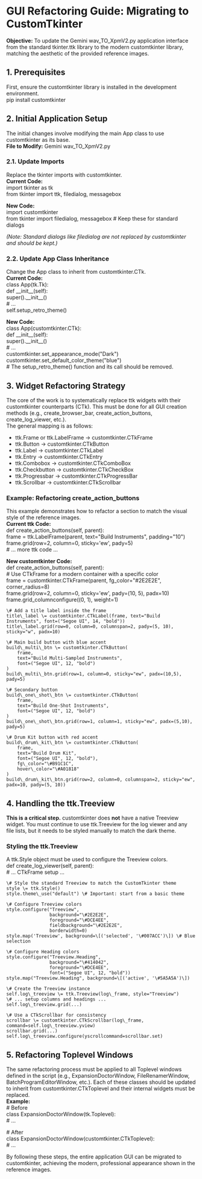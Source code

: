 # **GUI Refactoring Guide: Migrating to CustomTkinter**

**Objective:** To update the Gemini wav\_TO\_XpmV2.py application interface from the standard tkinter.ttk library to the modern customtkinter library, matching the aesthetic of the provided reference images.

## **1\. Prerequisites**

First, ensure the customtkinter library is installed in the development environment.  
pip install customtkinter

## **2\. Initial Application Setup**

The initial changes involve modifying the main App class to use customtkinter as its base.  
**File to Modify:** Gemini wav\_TO\_XpmV2.py

### **2.1. Update Imports**

Replace the tkinter imports with customtkinter.  
**Current Code:**  
import tkinter as tk  
from tkinter import ttk, filedialog, messagebox

**New Code:**  
import customtkinter  
from tkinter import filedialog, messagebox \# Keep these for standard dialogs

*(Note: Standard dialogs like filedialog are not replaced by customtkinter and should be kept.)*

### **2.2. Update App Class Inheritance**

Change the App class to inherit from customtkinter.CTk.  
**Current Code:**  
class App(tk.Tk):  
    def \_\_init\_\_(self):  
        super().\_\_init\_\_()  
        \# ...  
        self.setup\_retro\_theme()

**New Code:**  
class App(customtkinter.CTk):  
    def \_\_init\_\_(self):  
        super().\_\_init\_\_()  
        \# ...  
        customtkinter.set\_appearance\_mode("Dark")  
        customtkinter.set\_default\_color\_theme("blue")  
        \# The setup\_retro\_theme() function and its call should be removed.

## **3\. Widget Refactoring Strategy**

The core of the work is to systematically replace ttk widgets with their customtkinter counterparts (CTk). This must be done for all GUI creation methods (e.g., create\_browser\_bar, create\_action\_buttons, create\_log\_viewer, etc.).  
The general mapping is as follows:

* ttk.Frame or ttk.LabelFrame \-\> customtkinter.CTkFrame  
* ttk.Button \-\> customtkinter.CTkButton  
* ttk.Label \-\> customtkinter.CTkLabel  
* ttk.Entry \-\> customtkinter.CTkEntry  
* ttk.Combobox \-\> customtkinter.CTkComboBox  
* ttk.Checkbutton \-\> customtkinter.CTkCheckBox  
* ttk.Progressbar \-\> customtkinter.CTkProgressBar  
* ttk.Scrollbar \-\> customtkinter.CTkScrollbar

### **Example: Refactoring create\_action\_buttons**

This example demonstrates how to refactor a section to match the visual style of the reference images.  
**Current ttk Code:**  
def create\_action\_buttons(self, parent):  
    frame \= ttk.LabelFrame(parent, text="Build Instruments", padding="10")  
    frame.grid(row=2, column=0, sticky='ew', pady=5)  
    \# ... more ttk code ...

**New customtkinter Code:**  
def create\_action\_buttons(self, parent):  
    \# Use CTkFrame for a modern container with a specific color  
    frame \= customtkinter.CTkFrame(parent, fg\_color="\#2E2E2E", corner\_radius=8)  
    frame.grid(row=2, column=0, sticky='ew', pady=(10, 5), padx=10)  
    frame.grid\_columnconfigure((0, 1), weight=1)

    \# Add a title label inside the frame  
    title\_label \= customtkinter.CTkLabel(frame, text="Build Instruments", font=("Segoe UI", 14, "bold"))  
    title\_label.grid(row=0, column=0, columnspan=2, pady=(5, 10), sticky="w", padx=10)

    \# Main build button with blue accent  
    build\_multi\_btn \= customtkinter.CTkButton(  
        frame,  
        text="Build Multi-Sampled Instruments",  
        font=("Segoe UI", 12, "bold")  
    )  
    build\_multi\_btn.grid(row=1, column=0, sticky="ew", padx=(10,5), pady=5)

    \# Secondary button  
    build\_one\_shot\_btn \= customtkinter.CTkButton(  
        frame,  
        text="Build One-Shot Instruments",  
        font=("Segoe UI", 12, "bold")  
    )  
    build\_one\_shot\_btn.grid(row=1, column=1, sticky="ew", padx=(5,10), pady=5)  
      
    \# Drum Kit button with red accent  
    build\_drum\_kit\_btn \= customtkinter.CTkButton(  
        frame,  
        text="Build Drum Kit",  
        font=("Segoe UI", 12, "bold"),  
        fg\_color="\#B91C1C",  
        hover\_color="\#A01818"  
    )  
    build\_drum\_kit\_btn.grid(row=2, column=0, columnspan=2, sticky="ew", padx=10, pady=(5, 10))

## **4\. Handling the ttk.Treeview**

**This is a critical step.** customtkinter does **not** have a native Treeview widget. You must continue to use ttk.Treeview for the log viewer and any file lists, but it needs to be styled manually to match the dark theme.

### **Styling the ttk.Treeview**

A ttk.Style object must be used to configure the Treeview colors.  
def create\_log\_viewer(self, parent):  
    \# ... CTkFrame setup ...

    \# Style the standard Treeview to match the CustomTkinter theme  
    style \= ttk.Style()  
    style.theme\_use("default") \# Important: start from a basic theme  
      
    \# Configure Treeview colors  
    style.configure("Treeview",  
                    background="\#2E2E2E",  
                    foreground="\#DCE4EE",  
                    fieldbackground="\#2E2E2E",  
                    borderwidth=0)  
    style.map('Treeview', background=\[('selected', '\#007ACC')\]) \# Blue selection

    \# Configure Heading colors  
    style.configure("Treeview.Heading",  
                    background="\#414042",  
                    foreground="\#DCE4EE",  
                    font=("Segoe UI", 12, "bold"))  
    style.map("Treeview.Heading", background=\[('active', '\#5A5A5A')\])

    \# Create the Treeview instance  
    self.log\_treeview \= ttk.Treeview(log\_frame, style="Treeview")  
    \# ... setup columns and headings ...  
    self.log\_treeview.grid(...)

    \# Use a CTkScrollbar for consistency  
    scrollbar \= customtkinter.CTkScrollbar(log\_frame, command=self.log\_treeview.yview)  
    scrollbar.grid(...)  
    self.log\_treeview.configure(yscrollcommand=scrollbar.set)

## **5\. Refactoring Toplevel Windows**

The same refactoring process must be applied to all Toplevel windows defined in the script (e.g., ExpansionDoctorWindow, FileRenamerWindow, BatchProgramEditorWindow, etc.). Each of these classes should be updated to inherit from customtkinter.CTkToplevel and their internal widgets must be replaced.  
**Example:**  
\# Before  
class ExpansionDoctorWindow(tk.Toplevel):  
    \# ...

\# After  
class ExpansionDoctorWindow(customtkinter.CTkToplevel):  
    \# ...

By following these steps, the entire application GUI can be migrated to customtkinter, achieving the modern, professional appearance shown in the reference images.
